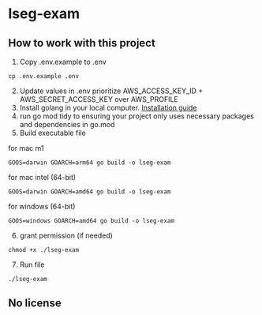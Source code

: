 # lseg-exam

## How to work with this project

1. Copy .env.example to .env
```
cp .env.example .env
```
2. Update values in .env prioritize AWS_ACCESS_KEY_ID + AWS_SECRET_ACCESS_KEY over AWS_PROFILE
3. Install golang in your local computer. [Installation guide](https://go.dev/doc/install)
4. run go mod tidy to ensuring your project only uses necessary packages and dependencies in go.mod
5. Build executable file

for mac m1
```
GOOS=darwin GOARCH=arm64 go build -o lseg-exam
```

for mac intel (64-bit)
```
GOOS=darwin GOARCH=amd64 go build -o lseg-exam
```

for windows (64-bit)
```
GOOS=windows GOARCH=amd64 go build -o lseg-exam
```

6. grant permission (if needed)
```
chmod +x ./lseg-exam
```
7. Run file
```
./lseg-exam
```

## No license